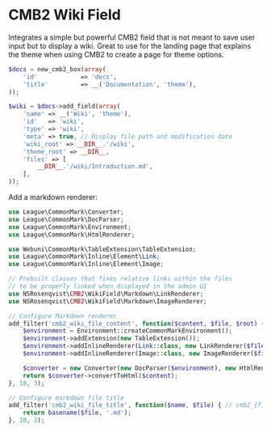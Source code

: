 CMB2 Wiki Field
===============

Integrates a simple but powerful CMB2 field that is not meant to save user input but to display a wiki. Great to use for the landing page that explains the theme when using CMB2 to create a page for theme options.

```php
$docs = new_cmb2_box(array(
    'id'            => 'docs',
    'title'         => __('Documentation', 'theme'),
));

$wiki = $docs->add_field(array(
    'name' => __('Wiki', 'theme'),
    'id'   => 'wiki',
    'type' => 'wiki',
    'meta' => true, // Display file path and modification date
    'wiki_root' => __DIR__.'/wiki',
    'theme_root' => __DIR__,
    'files' => [
        __DIR__.'/wiki/Introduction.md',
    ],
));
```

Add a markdown renderer:

```php
use League\CommonMark\Converter;
use League\CommonMark\DocParser;
use League\CommonMark\Environment;
use League\CommonMark\HtmlRenderer;

use Webuni\CommonMark\TableExtension\TableExtension;
use League\CommonMark\Inline\Element\Link;
use League\CommonMark\Inline\Element\Image;

// Prebuilt classes that fixes relative links within the files
// to be properly linked when displayed in the admin UI
use NSRosenqvist\CMB2\WikiField\Markdown\LinkRenderer;
use NSRosenqvist\CMB2\WikiField\Markdown\ImageRenderer;

// Configure Markdown renderer
add_filter('cmb2_wiki_file_content', function($content, $file, $root) { // cmb2_{field_id}_file_content
    $environment = Environment::createCommonMarkEnvironment();
    $environment->addExtension(new TableExtension());
    $environment->addInlineRenderer(Link::class, new LinkRenderer($file, $root));
    $environment->addInlineRenderer(Image::class, new ImageRenderer($file, $root));

    $converter = new Converter(new DocParser($environment), new HtmlRenderer($environment));
    return $converter->convertToHtml($content);
}, 10, 3);

// Configure markdown file title
add_filter('cmb2_wiki_file_title', function($name, $file) { // cmb2_{field_id}_file_title
    return basename($file, '.md');
}, 10, 2);
```

